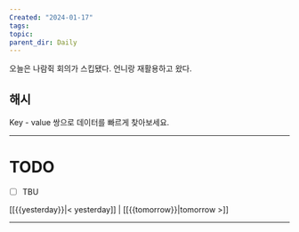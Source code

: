 ```yaml
---
Created: "2024-01-17"
tags: 
topic: 
parent_dir: Daily
---
```

오늘은 나람쥑 회의가 스킵됐다. 언니랑 재활용하고 왔다.
## 해시
Key - value 쌍으로 데이터를 빠르게 찾아보세요. 


----
# TODO
- [ ] TBU 
  
[[{{yesterday}}|< yesterday]] | [[{{tomorrow}}|tomorrow >]]  
  
---  
